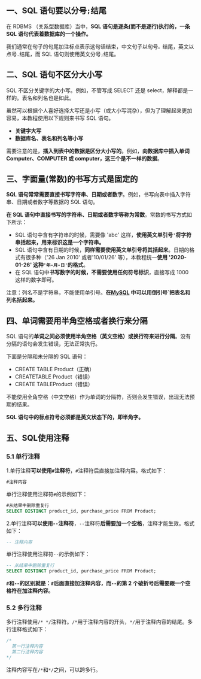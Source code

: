 ## 一、SQL 语句要以分号`;`结尾

在 RDBMS （关系型数据库）当中，**SQL 语句是逐条(而不是逐行)执行的，一条 SQL 语句代表着数据库的一个操作。**

 我们通常在句子的句尾加注标点表示这句话结束，中文句子以句号`。`结尾，英文以点号`.`结尾，而 SQL 语句则使用英文分号`;`结尾。

## 二、SQL 语句不区分大小写

SQL 不区分关键字的大小写。例如，不管写成 SELECT 还是 select，解释都是一样的。表名和列名也是如此。

虽然可以根据个人喜好选择大写还是小写（或大小写混杂），但为了理解起来更加容易，本教程使用以下规则来书写 SQL 语句。

- **关键字大写**
- **数据库名、表名和列名等小写**

需要注意的是，**插入到表中的数据是区分大小写的**。例如，**向数据库中插入单词 Computer、COMPUTER 或 computer，这三个是不一样的数据**。

## 三、字面量(常数)的书写方式是固定的

**SQL 语句常常需要直接书写字符串、日期或者数字**。例如，书写向表中插入字符串、日期或者数字等数据的 SQL 语句。

**在 SQL 语句中直接书写的字符串、日期或者数字等称为常数**。常数的书写方式如下所示：

- SQL 语句中含有字符串的时候，需要像 'abc' 这样，**使用英文单引号`'`将字符串括起来，用来标识这是一个字符串。**
- SQL 语句中含有日期的时候，**同样需要使用英文单引号将其括起来**。日期的格式有很多种（'26 Jan 2010' 或者'10/01/26' 等），本教程统一**使用 '2020-01-26' 这种`'年-月-日'`的格式**。
- 在 SQL 语句中**书写数字的时候，不需要使用任何符号标识**，直接写成 1000 这样的数字即可。


 注意：列名不是字符串，不能使用单引号。**在[MySQL](http://c.biancheng.net/mysql/) 中可以用倒引号`把表名和列名括起来。**

## 四、单词需要用半角空格或者换行来分隔

SQL 语句的**单词之间必须使用半角空格（英文空格）或换行符来进行分隔**。没有分隔的语句会发生错误，无法正常执行。

 下面是分隔和未分隔的 SQL 语句：

- CREATE TABLE Product（正确）
- CREATETABLE Product（错误）
- CREATE TABLEProduct（错误）

不能使用全角空格（中文空格）作为单词的分隔符，否则会发生错误，出现无法预期的结果。

 **SQL 语句中的标点符号必须都是英文状态下的，即半角字。**

## 五、SQL使用注释

### 5.1 单行注释

1.单行注释**可以使用`#`注释符**，`#`注释符后直接加注释内容。格式如下：

```sql
#注释内容
```

单行注释使用注释符`#`的示例如下：

```sql
#从结果中删除重复行
SELECT DISTINCT product_id, purchase_price FROM Product;
```

2.单行注释**可以使用`--`注释符**，`--`注释符**后需要加一个空格**，注释才能生效。格式如下：

```sql
-- 注释内容
```

单行注释使用注释符`--`的示例如下：

```sql
-- 从结果中删除重复行
SELECT DISTINCT product_id, purchase_price FROM Product;
```

**`#`和`--`的区别就是：`#`后面直接加注释内容，而`--`的第 2 个破折号后需要跟一个空格符在加注释内容。**

### 5.2 多行注释

多行注释使用`/* */`注释符。`/*`用于注释内容的开头，`*/`用于注释内容的结尾。多行注释格式如下：

```sql
/*
  第一行注释内容
  第二行注释内容
*/
```

注释内容写在`/*`和`*/`之间，可以跨多行。